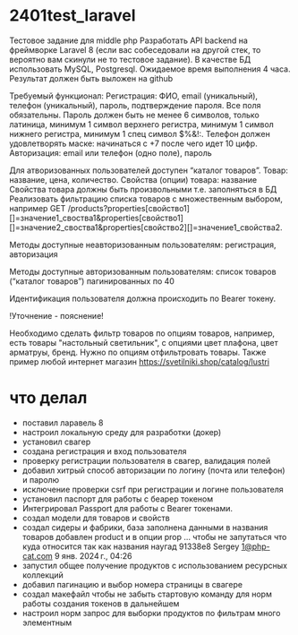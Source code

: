 # 2401test_laravel

Тестовое задание для middle php
Разработать API backend на фреймворке Laravel 8 (если вас собеседовали на другой стек, то вероятно вам скинули не то тестовое задание). В качестве БД использовать MySQL, Postgresql. Ожидаемое время выполнения 4 часа. Результат должен быть выложен на github

Требуемый функционал:
Регистрация: ФИО, email (уникальный), телефон (уникальный), пароль, подтверждение пароля. Все поля обязательны. Пароль должен быть не менее 6 символов, только латиница, минимум 1 символ верхнего регистра, минимум 1 символ нижнего регистра, минимум 1 спец символ $%&!:. Телефон должен удовлетворять маске: начинаться с +7 после чего идет 10 цифр.
Авторизация: email или телефон (одно поле), пароль

Для атворизованных пользователей доступен “каталог товаров”. 
Товар: название, цена, количество. 
Свойства (опции) товара: название
Свойства товара должны быть произвольными т.е. заполняться в БД
Реализовать фильтрацию списка товаров с множественным выбором, например GET /products?properties[свойство1][]=значение1_своства1&properties[свойство1][]=значение2_своства1&properties[свойство2][]=значение1_свойства2.

Методы доступные неавторизованным пользователям: регистрация, авторизация

Методы доступные авторизованным пользователям: список товаров (“каталог товаров”) пагинированных по 40

Идентификация пользователя должна происходить по Bearer токену.


!Уточнение - пояснение!

Необходимо  сделать фильтр товаров по опциям товаров, например, есть товары "настольный светильник", с опциями цвет плафона, цвет арматруы, бренд. Нужно по опциям отфильтровать товары.
Также пример любой интернет магазин https://svetilniki.shop/catalog/lustri
 
# что делал 

+ поставил ларавель 8
+ настроил локальную среду для разработки (докер)
+ установил свагер
+ создана регистрация и вход пользователя
+ проверку регистрации пользователя в свагер, валидация полей
+ добавил хитрый способ авторизации по логину (почта или телефон) и паролю
+ исключение проверки csrf при регистрации и логине пользователя
+ установил паспорт для работы с беарер токеном
+ Интегрировал Passport для работы с Bearer токенами.
+ создал модели для товаров и свойств
+ создал сидеры и фабрики, база заполнена данными в названия товаров добавлен product и в опции prop ... чтобы не запутаться что куда относится так как названия наугад	91338e8	Sergey <1@php-cat.com>	9 янв. 2024 г., 04:26
+ запустил общее получение продуктов с использованием ресурсных коллекций
+ добавил пагинацию и выбор номера страницы в свагере
+ создал макефайл чтобы не забыть стартовую команду для норм работы создания токенов в дальнейшем
+ настроил норм запрос для выборки продуктов по фильтрам много элементным
